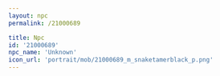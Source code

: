 ```yaml
---
layout: npc
permalink: /21000689

title: Npc
id: '21000689'
npc_name: 'Unknown'
icon_url: 'portrait/mob/21000689_m_snaketamerblack_p.png'
---
```

